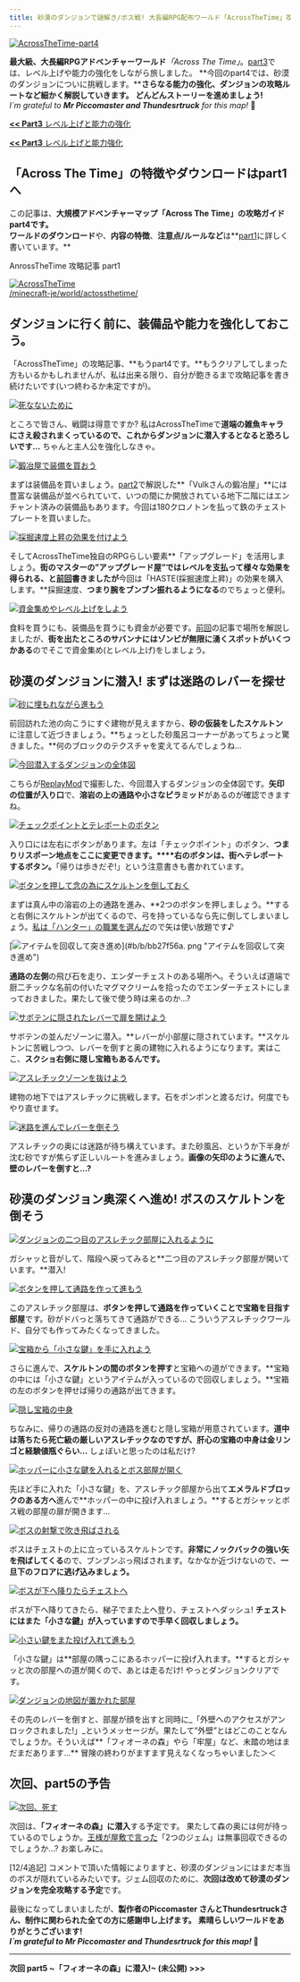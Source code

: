 ```yaml
---
title: 砂漠のダンジョンで謎解き/ボス戦! 大長編RPG配布ワールド「AcrossTheTime」攻略part4
---
```


[![AcrossTheTime-part4](https://cdn-ak.f.st-hatena.com/images/fotolife/s/sasigume/20210208/20210208133131.png)](#2/f/2f658bcb.png "AcrossTheTime-part4")

**最大級、大長編RPGアドベンチャーワールド**_「Across The Time」_。[part3](./part3/)では、レベル上げや能力の強化をしながら旅しました。 **今回のpart4では、砂漠のダンジョンについに挑戦します。****さらなる能力の強化、ダンジョンの攻略ルートなど細かく解説していきます。** **どんどんストーリーを進めましょう!**  
_I\`m grateful to **Mr Piccomaster and Thundesrtruck** for this map!_ 🙂

[**<< Part3** レベル上げと能力の強化](./part3/ "広大なマップ,豊富な職業! マルチ対応のおすすめRPG配布ワールド「AcrossTheTime」攻略 part2")

[**<< Part3** レベル上げと能力強化](./part3/ "レベル上げと能力強化、砂漠の怪しげな村! 大長編RPG配布ワールド「AcrossTheTime」攻略part3 [Minecraft]")

## 「Across The Time」の特徴やダウンロードはpart1へ

この記事は、**大規模アドベンチャーマップ「Across The Time」の攻略ガイドpart4です。**  
**ワールドのダウンロード**や、**内容の特徴**、**注意点/ルールなど**は**[part1](/minecraft-je/world/actossthetime/)に詳しく書いています。**

AnrossTheTime 攻略記事 part1

[![AcrossTheTime](https://cdn-ak.f.st-hatena.com/images/fotolife/s/sasigume/20210208/20210208144726.png)  
/minecraft-je/world/actossthetime/](/minecraft-je/world/actossthetime/ "広大なマップ,豊富な職業! マルチ対応のおすすめRPG配布ワールド「AcrossTheTime」攻略 part1[Minecraft]")

## ダンジョンに行く前に、装備品や能力を強化しておこう。

「AcrossTheTime」の攻略記事、**もうpart4です。**もうクリアしてしまった方もいるかもしれませんが、私は出来る限り、自分が飽きるまで攻略記事を書き続けたいです(いつ終わるか未定ですが)。

[![死なないために](https://cdn-ak.f.st-hatena.com/images/fotolife/s/sasigume/20210208/20210208164613.png)](#e/4/e4371085.png "死なないために")

ところで皆さん、戦闘は得意ですか? 私はAcrossTheTimeで**道端の雑魚キャラにさえ殺されまくっているので、これからダンジョンに潜入するとなると恐ろしいです…** ちゃんと主人公を強化しなきゃ。

[![鍛冶屋で装備を買おう](https://cdn-ak.f.st-hatena.com/images/fotolife/s/sasigume/20210208/20210208150931.png)](#8/f/8f619029.png "鍛冶屋で装備を買おう")

まずは装備品を買いましょう。[part2](./part2/)で解説した**「Vulkさんの鍛冶屋」**には豊富な装備品が並べられていて、いつの間にか開放されている地下二階にはエンチャント済みの装備品もあります。今回は180クロノトンを払って鉄のチェストプレートを買いました。

[![採掘速度上昇の効果を付けよう](https://cdn-ak.f.st-hatena.com/images/fotolife/s/sasigume/20210208/20210208145255.png)](#7/f/7fbd4b4e.png "採掘速度上昇の効果を付けよう")

そしてAcrossTheTime独自のRPGらしい要素**「アップグレード」を活用しましょう。**街のマスターの”アップグレード屋”ではレベルを支払って様々な効果を得られる、と[前回](http:///archives/AcrossTheTime-part3.html)書きましたが**今回は「HASTE(採掘速度上昇)」の効果を購入します。**採掘速度、**つまり腕をブンブン振れるようになる**のでちょっと便利。

[![資金集めやレベル上げをしよう](https://cdn-ak.f.st-hatena.com/images/fotolife/s/sasigume/20210208/20210208161014.png)](#c/b/cb1b1074.png "資金集めやレベル上げをしよう")

食料を買うにも、装備品を買うにも資金が必要です。[前回](http:///archives/AcrossTheTime-part3.html)の記事で場所を解説しましたが、**街を出たところのサバンナにはゾンビが無限に湧くスポットがいくつかある**のでそこで資金集め(とレベル上げ)をしましょう。

## 砂漠のダンジョンに潜入! まずは迷路のレバーを探せ

[![砂に埋もれながら進もう](https://cdn-ak.f.st-hatena.com/images/fotolife/s/sasigume/20210208/20210208141948.png)](#6/1/6195e90b.png "砂に埋もれながら進もう")

前回訪れた池の向こうにすぐ建物が見えますから、**砂の仮装をしたスケルトン**に注意して近づきましょう。**ちょっとした砂風呂コーナーがあってちょっと驚きました。**何のブロックのテクスチャを変えてるんでしょうね…

[![今回潜入するダンジョンの全体図](https://cdn-ak.f.st-hatena.com/images/fotolife/s/sasigume/20210208/20210208155513.png)](#b/b/bbe00949.png "今回潜入するダンジョンの全体図")

こちらが[ReplayMod](/minecraft-je/mod/replay-mod/)で撮影した、今回潜入するダンジョンの全体図です。**矢印の位置が入り口**で、**溶岩の上の通路や小さなピラミッド**があるのが確認できますね。

[![チェックポイントとテレポートのボタン](https://cdn-ak.f.st-hatena.com/images/fotolife/s/sasigume/20210208/20210208152806.png)](#a/1/a17340d9.png "チェックポイントとテレポートのボタン")

入り口には左右にボタンがあります。左は「チェックポイント」のボタン、**つまりリスポーン地点をここに変更できます。****右のボタンは、街へテレポートするボタン。**「帰りは歩きだぞ!」という注意書きも書かれています。

[![ボタンを押して念の為にスケルトンを倒しておく](https://www.napoan.com/wp-content/uploads/imgs/b/c/bc25f828.png)](#b/c/bc25f828.png "ボタンを押して念の為にスケルトンを倒しておく")

まずは真ん中の溶岩の上の通路を進み、**2つのボタンを押しましょう。**すると右側にスケルトンが出てくるので、弓を持っているなら先に倒してしまいましょう。[私は「ハンター」の職業を選んだ](./part2/#select-jobs)ので矢は使い放題です♪

[![アイテムを回収して突き進め](https://cdn-ak.f.st-hatena.com/images/fotolife/s/sasigume/20210208/20210208155411.png)](#b/b/bb27f56a.
png "アイテムを回収して突き進め")

**通路の左側**の飛び石を走り、エンダーチェストのある場所へ。そういえば道端で厨二チックな名前の付いたマグマクリームを拾ったのでエンダーチェストにしまっておきました。果たして後で使う時は来るのか…?

[![サボテンに隠されたレバーで扉を開けよう](https://cdn-ak.f.st-hatena.com/images/fotolife/s/sasigume/20210208/20210208125129.png)](#0/8/0810586d.png "サボテンに隠されたレバーで扉を開けよう")

サボテンの並んだゾーンに潜入。**レバーが小部屋に隠されています。**スケルトンに苦戦しつつ、レバーを倒すと奥の建物に入れるようになります。実はここ、**スクショ右側に隠し宝箱もあるんです。**

[![アスレチックゾーンを抜けよう](https://cdn-ak.f.st-hatena.com/images/fotolife/s/sasigume/20210208/20210208141603.png)](#5/e/5e8d5d74.png "アスレチックゾーンを抜けよう")

建物の地下ではアスレチックに挑戦します。石をポンポンと渡るだけ。何度でもやり直せます。

[![迷路を進んでレバーを倒そう](https://cdn-ak.f.st-hatena.com/images/fotolife/s/sasigume/20210208/20210208144210.png)](#7/5/75cf365a.png "迷路を進んでレバーを倒そう")

アスレチックの奥には迷路が待ち構えています。また砂風呂、というか下半身が沈む砂ですが焦らず正しいルートを進みましょう。**画像の矢印のように進んで、壁のレバーを倒すと…?**

## 砂漠のダンジョン奥深くへ進め! ボスのスケルトンを倒そう

[![ダンジョンの二つ目のアスレチック部屋に入れるように](https://cdn-ak.f.st-hatena.com/images/fotolife/s/sasigume/20210208/20210208180749.png)](#f/e/fe7794cd.png "ダンジョンの二つ目のアスレチック部屋に入れるように")

ガシャッと音がして、階段へ戻ってみると**二つ目のアスレチック部屋が開いています。**潜入!

[![ボタンを押して通路を作って進もう](https://cdn-ak.f.st-hatena.com/images/fotolife/s/sasigume/20210208/20210208135519.png)](#4/b/4b073d8e.png "ボタンを押して通路を作って進もう")

このアスレチック部屋は、**ボタンを押して通路を作っていくことで宝箱を目指す部屋**です。砂がドバっと落ちてきて通路ができる… こういうアスレチックワールド、自分でも作ってみたくなってきました。

[![宝箱から「小さな鍵」を手に入れよう](https://cdn-ak.f.st-hatena.com/images/fotolife/s/sasigume/20210208/20210208180423.png)](#f/b/fb464039.png "宝箱から「小さな鍵」を手に入れよう")

さらに進んで、**スケルトンの間のボタンを押す**と宝箱への道ができます。**宝箱の中には「小さな鍵」というアイテムが入っているので回収しましょう。**宝箱の左のボタンを押せば帰りの通路が出てきます。

[![隠し宝箱の中身](https://www.napoan.com/wp-content/uploads/imgs/f/5/f5f97934.png)](#f/5/f5f97934.png "隠し宝箱の中身")

ちなみに、帰りの通路の反対の通路を進むと隠し宝箱が用意されています。**道中は落ちたら死亡級の厳しいアスレチックなのですが、肝心の宝箱の中身は金リンゴと経験値瓶ぐらい…** しょぼいと思ったのは私だけ?

[![ホッパーに小さな鍵を入れるとボス部屋が開く](https://cdn-ak.f.st-hatena.com/images/fotolife/s/sasigume/20210208/20210208124829.png)](#0/4/041915f9.png "ホッパーに小さな鍵を入れるとボス部屋が開く")

先ほど手に入れた「小さな鍵」を、アスレチック部屋から出て**エメラルドブロックのある方へ**進んで**ホッパーの中に投げ入れましょう。**するとガシャッとボス戦の部屋の扉が開きます…

[![ボスの射撃で吹き飛ばされる](https://cdn-ak.f.st-hatena.com/images/fotolife/s/sasigume/20210208/20210208130245.png)](#1/2/12366a22.png "ボスの射撃で吹き飛ばされる")

ボスはチェストの上に立っているスケルトンです。**非常にノックバックの強い矢を飛ばしてくる**ので、ブンブンぶっ飛ばされます。なかなか近づけないので、**一旦下のフロアに逃げ込みましょう。**

[![ボスが下へ降りたらチェストへ](https://cdn-ak.f.st-hatena.com/images/fotolife/s/sasigume/20210208/20210208160053.png)](#c/1/c1a01df3.png "ボスが下へ降りたらチェストへ")

ボスが下へ降りてきたら、梯子でまた上へ登り、チェストへダッシュ! **チェストにはまた「小さな鍵」が入っていますので手早く回収しましょう。**

[![小さい鍵をまた投げ入れて進もう](https://cdn-ak.f.st-hatena.com/images/fotolife/s/sasigume/20210208/20210208150712.png)](#8/c/8ca31f11.png "小さい鍵をまた投げ入れて進もう")

「小さな鍵」は**部屋の隅っこにあるホッパーに投げ入れます。**するとガシャッと次の部屋への道が開くので、あとは走るだけ! やっとダンジョンクリアです。

[![ダンジョンの地図が置かれた部屋](https://cdn-ak.f.st-hatena.com/images/fotolife/s/sasigume/20210208/20210208161633.png)](#d/1/d19cf6d4.png "ダンジョンの地図が置かれた部屋")

その先のレバーを倒すと、部屋が顔を出すと同時に_「外壁へのアクセスがアンロックされました!」_というメッセージが。果たして”外壁”とはどこのことなんでしょうか。そういえば**「フィオーネの森」やら「牢屋」など、未踏の地はまだまだあります…** 冒険の終わりがますます見えなくなっちゃいました＞＜

## 次回、part5の予告

[![次回、死す](https://cdn-ak.f.st-hatena.com/images/fotolife/s/sasigume/20210208/20210208145646.png)](#8/2/8292d712.png "次回、死す")

次回は、**「フィオーネの森」に潜入**する予定です。 果たして森の奥には何が待っているのでしょうか。[王様が屋敷で言った](./part2/#calypso)「2つのジェム」は無事回収できるのでしょうか…? お楽しみに。

\[12/4追記\] コメントで頂いた情報によりますと、砂漠のダンジョンにはまだ本当のボスが隠れているみたいです。ジェム回収のために、**次回は改めて砂漠のダンジョンを完全攻略する予定**です。

最後になってしまいましたが、**製作者のPiccomaster さんとThundesrtruckさん、制作に関わられた全ての方に感謝申し上げます。** **素晴らしいワールドをありがとうございます!  
_I\`m grateful to Mr Piccomaster and Thundesrtruck for this map!_ 🙂**

---

**次回 part5 ~「フィオーネの森」に潜入!~ (未公開) >>>**
